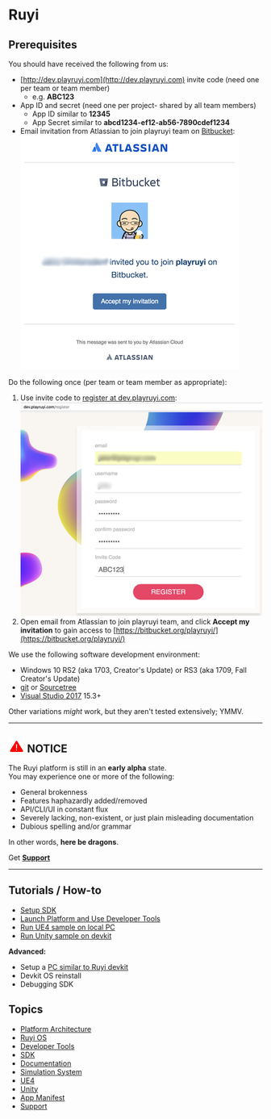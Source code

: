 # Ruyi

## Prerequisites

You should have received the following from us:

* [http://dev.playruyi.com](http://dev.playruyi.com) invite code (need one per team or team member)
	* e.g. __ABC123__
* App ID and secret (need one per project- shared by all team members)
	* App ID similar to __12345__
	* App Secret similar to __abcd1234-ef12-ab56-7890cdef1234__
* Email invitation from Atlassian to join playruyi team on [Bitbucket](https://bitbucket.org/):  
![](/docs/img/bitbucket_invite.png)

Do the following once (per team or team member as appropriate):

1. Use invite code to [register at dev.playruyi.com](http://dev.playruyi.com/register):  
![](/docs/img/devportal_register.png)
1. Open email from Atlassian to join playruyi team, and click __Accept my invitation__ to gain access to [https://bitbucket.org/playruyi/](https://bitbucket.org/playruyi/)

We use the following software development environment:
- Windows 10 RS2 (aka 1703, Creator's Update) or RS3 (aka 1709, Fall Creator's Update)
- [git](https://git-scm.com/) or [Sourcetree](https://www.sourcetreeapp.com/)
- [Visual Studio 2017](https://www.visualstudio.com/vs/community/) 15.3+

Other variations _might_ work, but they aren't tested extensively; YMMV.

---
## ![](/docs/img/warning.png) NOTICE
The Ruyi platform is still in an __early alpha__ state.  
You may experience one or more of the following:

* General brokenness
* Features haphazardly added/removed
* API/CLI/UI in constant flux
* Severely lacking, non-existent, or just plain misleading documentation
* Dubious spelling and/or grammar

In other words, __here be dragons__.

Get __[Support](topics/support.md)__

---	

## Tutorials / How-to

* [Setup SDK](tutorials/setup.md)
* [Launch Platform and Use Developer Tools](tutorials/layer0_devtools.md)
* [Run UE4 sample on local PC](tutorials/run_ue4_sample_pc.md)
* [Run Unity sample on devkit](tutorials/run_unity_sample_console.md)

__Advanced:__

* Setup a [PC similar to Ruyi devkit](topics/simulation_system.md)
* Devkit OS reinstall
* Debugging SDK

## Topics

* [Platform Architecture](topics/layer0.md)
* [Ruyi OS](topics/os.md)
* [Developer Tools](topics/devtool.md)
* [SDK](topics/sdk.md)
* [Documentation](topics/docs.md)
* [Simulation System](topics/simulation_system.md)
* [UE4](topics/ue4.md)
* [Unity](topics/unity.md)
* [App Manifest](topics/app_metadata.md)
* [Support](topics/support.md)

